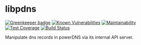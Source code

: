 # libpdns

[![Greenkeeper badge](https://badges.greenkeeper.io/Dmitry-N-Medvedev/pdnsjs.svg)](https://greenkeeper.io/)
[![Known Vulnerabilities](https://snyk.io/test/github/Dmitry-N-Medvedev/pdnsjs/badge.svg)](https://snyk.io/test/github/Dmitry-N-Medvedev/pdnsjs)
[![Maintainability](https://api.codeclimate.com/v1/badges/7474412a19af420b6eae/maintainability)](https://codeclimate.com/github/Dmitry-N-Medvedev/pdnsjs/maintainability)
[![Test Coverage](https://api.codeclimate.com/v1/badges/7474412a19af420b6eae/test_coverage)](https://codeclimate.com/github/Dmitry-N-Medvedev/pdnsjs/test_coverage)
[![Build Status](https://travis-ci.org/Dmitry-N-Medvedev/pdnsjs.svg?branch=master)](https://travis-ci.org/Dmitry-N-Medvedev/pdnsjs)

Manipulate dns records in powerDNS via its internal API server.

